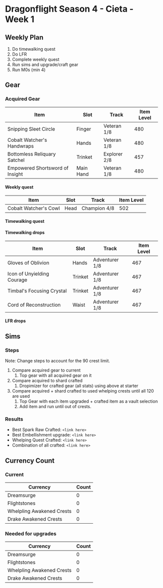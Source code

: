 # Dragonflight Season 4 - Cieta - Week 1

## Weekly Plan
1. Do timewalking quest
2. Do LFR
3. Complete weekly quest
4. Run sims and upgrade/craft gear
5. Run M0s (min 4)

## Gear

### Acquired Gear

| Item                            | Slot      | Track          | Item Level |
| ------------------------------- | --------- | -------------- | ---------- |
| Snipping Sleet Circle           | Finger    | Veteran 1/8    | 480        |
| Cobalt Watcher's Handwraps      | Hands     | Veteran 1/8    | 480        |
| Bottomless Reliquary Satchel    | Trinket   | Explorer 2/8   | 457        |
| Empowered Shortsword of Insight | Main Hand | Veteran 1/8    | 480        |

#### Weekly quest

| Item                  | Slot | Track        | Item Level |
| --------------------- | ---- | ------------ | ---------- |
| Cobalt Watcher's Cowl | Head | Champion 4/8 | 502        |

#### Timewalking quest

#### Timewalking drops

| Item                            | Slot      | Track          | Item Level |
| ------------------------------- | --------- | -------------- | ---------- |
| Gloves of Oblivion              | Hands     | Adventurer 1/8 | 467        |
| Icon of Unyielding Courage      | Trinket   | Adventurer 1/8 | 467        |
| Timbal's Focusing Crystal       | Trinket   | Adventurer 1/8 | 467        |
| Cord of Reconstruction          | Waist     | Adventurer 1/8 | 467        |

#### LFR drops

## Sims

### Steps

Note: Change steps to account for the 90 crest limit.

1. Compare acquired gear to current
   1. Top gear with all acquired gear on it
2. Compare acquired to shard crafted
   1. Dropimizer for crafted gear (all stats) using above at starter
3. Compare acquired + shard crafted to used whelping crests until all 120 are used
   1. Top Gear with each item upgraded + crafted item as a vault selection
   2. Add item and run until out of crests.

### Results

* Best Spark Raw Crafted: `<link here>`
* Best Embellishment upgrade: `<link here>`
* Whelping Quest Crafted: `<link here>`
* Combination of all crafted: `<link here>`

## Currency Count

### Current

| Currency                  | Count |
| ------------------------- | ----- |
| Dreamsurge                | 0     |
| Flightstones              | 0     |
| Whelpling Awakened Crests | 0     |
| Drake Awakened Crests     | 0     |


### Needed for upgrades

| Currency                  | Count |
| ------------------------- | ----- |
| Dreamsurge                | 0     |
| Flightstones              | 0     |
| Whelpling Awakened Crests | 0     |
| Drake Awakened Crests     | 0     |
